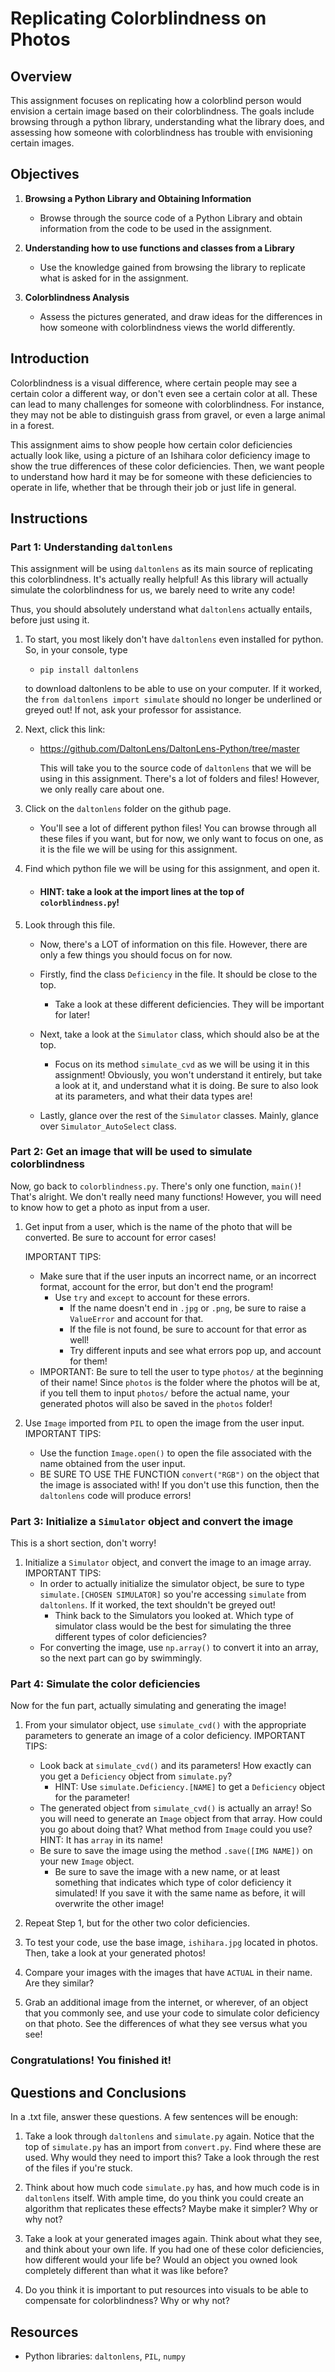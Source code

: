 # Replicating Colorblindness on Photos

## Overview

This assignment focuses on replicating how a colorblind person would envision a certain image based on their colorblindness. The goals include browsing through a python library, understanding what the library does, and assessing how someone with colorblindness has trouble with envisioning certain images.

## Objectives

1.  **Browsing a Python Library and Obtaining Information**

    - Browse through the source code of a Python Library and obtain information from the code to be used in the assignment.

2. **Understanding how to use functions and classes from a Library**

    - Use the knowledge gained from browsing the library to replicate what is asked for in the assignment.

3. **Colorblindness Analysis**

    - Assess the pictures generated, and draw ideas for the differences in how someone with colorblindness views the world differently.


## Introduction

Colorblindness is a visual difference, where certain people may see a certain color a different way, or don't even see a certain color at all. These can lead to many challenges for someone with colorblindness. For instance, they may not be able to distinguish grass from gravel, or even a large animal in a forest.

This assignment aims to show people how certain color deficiencies actually look like, using a picture of an Ishihara color deficiency image to show the true differences of these color deficiencies. Then, we want people to understand how hard it may be for someone with these deficiencies to operate in life, whether that be through their job or just life in general.

## Instructions

### Part 1: Understanding `daltonlens`
This assignment will be using `daltonlens` as its main source of replicating this colorblindness. It's actually really helpful! As this library will actually simulate the colorblindness for us, we barely need to write any code!

Thus, you should absolutely understand what `daltonlens` actually entails, before just using it.

1. To start, you most likely don't have `daltonlens` even installed for python. So, in your console, type
 
    - `pip install daltonlens`

    to download daltonlens to be able to use on your computer. If it worked, the `from daltonlens import simulate` should no longer be underlined or greyed out! If not, ask your professor for assistance.

2. Next, click this link:
    - https://github.com/DaltonLens/DaltonLens-Python/tree/master

        This will take you to the source code of `daltonlens` that we will be using in this assignment. There's a lot of folders and files! However, we only really care about one.

3. Click on the `daltonlens` folder on the github page.

    - You'll see a lot of different python files! You can browse through all these files if you want, but for now, we only want to focus on one, as it is the file we will be using for this assignment. 

4. Find which python file we will be using for this assignment, and open it.
    - #### HINT: take a look at the import lines at the top of `colorblindness.py`!

5. Look through this file.
    - Now, there's a LOT of information on this file. However, there are only a few things you should focus on for now.

    - Firstly, find the class `Deficiency` in the file. It should be close to the top.
        - Take a look at these different deficiencies. They will be important for later!

    - Next, take a look at the `Simulator` class, which should also be at the top.
        - Focus on its method `simulate_cvd` as we will be using it in this assignment! Obviously, you won't understand it entirely, but take a look at it, and understand what it is doing. Be sure to also look at its parameters, and what their data types are!

    - Lastly, glance over the rest of the `Simulator` classes. Mainly, glance over `Simulator_AutoSelect` class. 

### Part 2: Get an image that will be used to simulate colorblindness
Now, go back to `colorblindness.py`. There's only one function, `main()`! That's alright. We don't really need many functions! However, you will need to know how to get a photo as input from a user.

1. Get input from a user, which is the name of the photo that will be converted. Be sure to account for error cases!

    IMPORTANT TIPS:
    -  Make sure that if the user inputs an incorrect name, or an incorrect format, account for the error, but don't end the program!
        -  Use `try` and `except` to account for these errors.
            - If the name doesn't end in `.jpg` or `.png`, be sure to raise a `ValueError` and account for that.
            - If the file is not found, be sure to account for that error as well!
            - Try different inputs and see what errors pop up, and account for them!
    - IMPORTANT: Be sure to tell the user to type `photos/` at the beginning of their name! Since `photos` is the folder where the photos will be at, if you tell them to input `photos/` before the actual name, your generated photos will also be saved in the `photos` folder!

2. Use `Image` imported from `PIL` to open the image from the user input.
    IMPORTANT TIPS:
    - Use the function `Image.open()` to open the file associated with the name obtained from the user input.
    - BE SURE TO USE THE FUNCTION `convert("RGB")` on the object that the image is associated with! If you don't use this function, then the `daltonlens` code will produce errors!

### Part 3: Initialize a `Simulator` object and convert the image
This is a short section, don't worry!
1. Initialize a `Simulator` object, and convert the image to an image array.
    IMPORTANT TIPS:
    - In order to actually initialize the simulator object, be sure to type `simulate.[CHOSEN SIMULATOR]` so you're accessing `simulate` from `daltonlens`. If it worked, the text shouldn't be greyed out!
        - Think back to the Simulators you looked at. Which type of simulator class would be the best for simulating the three different types of color deficiencies?
    - For converting the image, use `np.array()` to convert it into an array, so the next part can go by swimmingly.

### Part 4: Simulate the color deficiencies

Now for the fun part, actually simulating and generating the image!

1. From your simulator object, use `simulate_cvd()` with the appropriate parameters to generate an image of a color deficiency.
    IMPORTANT TIPS:
    - Look back at `simulate_cvd()` and its parameters! How exactly can you get a `Deficiency` object from `simulate.py`?
        - HINT: Use `simulate.Deficiency.[NAME]` to get a `Deficiency` object for the parameter!
    - The generated object from `simulate_cvd()` is actually an array! So you will need to generate an `Image` object from that array. How could you go about doing that? What method from `Image` could you use? HINT: It has `array` in its name!
    - Be sure to save the image using the method `.save([IMG NAME])` on your new `Image` object.
        - Be sure to save the image with a new name, or at least something that indicates which type of color deficiency it simulated! If you save it with the same name as before, it will overwrite the other image!

2. Repeat Step 1, but for the other two color deficiencies.

3. To test your code, use the base image, `ishihara.jpg` located in photos. Then, take a look at your generated photos!

4. Compare your images with the images that have `ACTUAL` in their name. Are they similar?

5. Grab an additional image from the internet, or wherever, of an object that you commonly see, and use your code to simulate color deficiency on that photo. See the differences of what they see versus what you see!

### Congratulations! You finished it!

## Questions and Conclusions
In a .txt file, answer these questions. A few sentences will be enough:

1. Take a look through `daltonlens` and `simulate.py` again. Notice that the top of `simulate.py` has an import from `convert.py`. Find where these are used. Why would they need to import this? Take a look through the rest of the files if you're stuck.

2. Think about how much code `simulate.py` has, and how much code is in `daltonlens` itself. With ample time, do you think you could create an algorithm that replicates these effects? Maybe make it simpler? Why or why not?

3. Take a look at your generated images again. Think about what they see, and think about your own life. If you had one of these color deficiencies, how different would your life be? Would an object you owned look completely different than what it was like before?

4. Do you think it is important to put resources into visuals to be able to compensate for colorblindness? Why or why not?


## Resources
- Python libraries: `daltonlens`, `PIL`, `numpy`